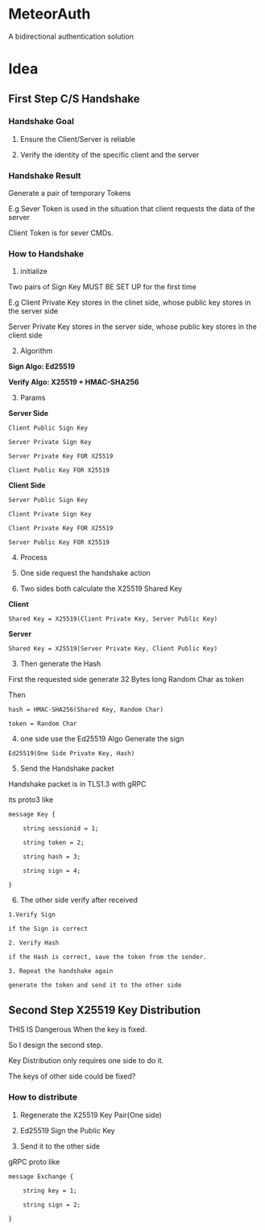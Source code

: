 # MeteorAuth
A bidirectional authentication solution


# Idea

## First Step C/S Handshake

### Handshake Goal

1. Ensure the Client/Server is reliable

2. Verify the identity of the specific client and the server

### Handshake Result

Generate a pair of temporary Tokens

E.g Sever Token is used in the situation that client requests the data of the server

Client Token is for sever CMDs.

### How to Handshake

1. initialize

Two pairs of Sign Key MUST BE SET UP for the first time

E.g Client Private Key stores in the clinet side, whose public key stores in the server side

Server Private Key stores in the server side, whose public key stores in the client side


2. Algorithm

**Sign Algo: Ed25519**

**Verify Algo: X25519 + HMAC-SHA256**

3. Params

**Server Side**

```
Client Public Sign Key

Server Private Sign Key

Server Private Key FOR X25519

Client Public Key FOR X25519

```

**Client Side**

```
Server Public Sign Key

Client Private Sign Key

Client Private Key FOR X25519

Server Public Key FOR X25519

```


4. Process

1. One side request the handshake action

2. Two sides both calculate the X25519 Shared Key

**Client**

```
Shared Key = X25519(Client Private Key, Server Public Key)
```


**Server**

```
Shared Key = X25519(Server Private Key, Client Public Key)
```

3. Then generate the Hash

First the requested side generate 32 Bytes long Random Char as token

Then 

```
hash = HMAC-SHA256(Shared Key, Random Char)

token = Random Char
```

4. one side use the Ed25519 Algo Generate the sign


```
Ed25519(One Side Private Key, Hash)
```

5. Send the Handshake packet

Handshake packet is in TLS1.3 with gRPC

its proto3 like

```
message Key {

    string sessionid = 1;
    
    string token = 2;
    
    string hash = 3;
    
    string sign = 4;
    
}

```

6. The other side verify after received

```
1.Verify Sign

if the Sign is correct

2. Verify Hash

if the Hash is correct, save the token from the sender.

3. Repeat the handshake again

generate the token and send it to the other side
```



## Second Step X25519 Key Distribution

THIS IS Dangerous When the key is fixed.

So I design the second step.

Key Distribution only requires one side to do it.

The keys of other side could be fixed?

### How to distribute


1. Regenerate the X25519 Key Pair(One side)

2. Ed25519 Sign the Public Key

3. Send it to the other side

gRPC proto like

```
message Exchange {

    string key = 1;
    
    string sign = 2;
    
}
```
